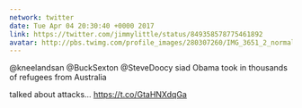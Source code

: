 ```yaml
---
network: twitter
date: Tue Apr 04 20:30:40 +0000 2017
link: https://twitter.com/jimmylittle/status/849358578775461892
avatar: http://pbs.twimg.com/profile_images/280307260/IMG_3651_2_normal.jpg
---
```


@kneelandsan @BuckSexton @SteveDoocy siad Obama took in thousands of refugees from Australia

talked about attacks… https://t.co/GtaHNXdqGa
